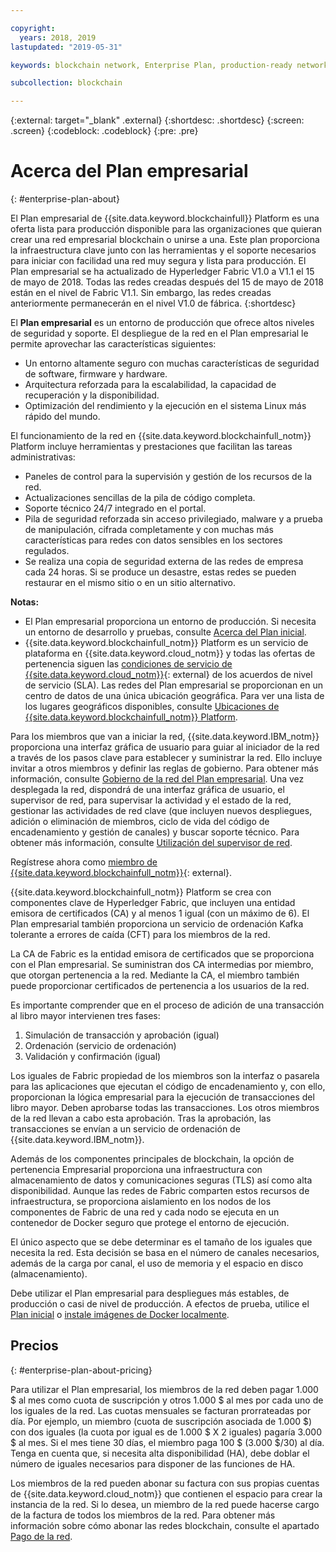 ```yaml
---

copyright:
  years: 2018, 2019
lastupdated: "2019-05-31"

keywords: blockchain network, Enterprise Plan, production-ready network

subcollection: blockchain

---
```


{:external: target="_blank" .external}
{:shortdesc: .shortdesc}
{:screen: .screen}
{:codeblock: .codeblock}
{:pre: .pre}

# Acerca del Plan empresarial
{: #enterprise-plan-about}

<!--[placeholder] Enterprise Plan is deprecated on May 30. No new Enterprise Plan networks can be created then. Your existing networks are not affected, but you can use them and get IBM's support on them for only another 30 days. You might consider using {{site.data.keyword.blockchainfull_notm}} Platform free 2.0 beta instead.
{: note} -->

El Plan empresarial de {{site.data.keyword.blockchainfull}} Platform es una oferta lista para producción disponible para las organizaciones que quieran crear una red empresarial blockchain o unirse a una. Este plan proporciona la infraestructura clave junto con las herramientas y el soporte necesarios para iniciar con facilidad una red muy segura y lista para producción. El Plan empresarial se ha actualizado de Hyperledger Fabric V1.0 a V1.1 el 15 de mayo de 2018. Todas las redes creadas después del 15 de mayo de 2018 están en el nivel de Fabric V1.1. Sin embargo, las redes creadas anteriormente permanecerán en el nivel V1.0 de fábrica.
{:shortdesc}

El **Plan empresarial** es un entorno de producción que ofrece altos niveles de seguridad y soporte. El despliegue de la red en el Plan empresarial le permite aprovechar las características siguientes:

* Un entorno altamente seguro con muchas características de seguridad de software, firmware y hardware.
* Arquitectura reforzada para la escalabilidad, la capacidad de recuperación y la disponibilidad.
* Optimización del rendimiento y la ejecución en el sistema Linux más rápido del mundo.

El funcionamiento de la red en {{site.data.keyword.blockchainfull_notm}} Platform incluye herramientas y prestaciones que facilitan las tareas administrativas:

* Paneles de control para la supervisión y gestión de los recursos de la red.
* Actualizaciones sencillas de la pila de código completa.
* Soporte técnico 24/7 integrado en el portal.
* Pila de seguridad reforzada sin acceso privilegiado, malware y a prueba de manipulación, cifrada completamente y con muchas más características para redes con datos sensibles en los sectores regulados.
* Se realiza una copia de seguridad externa de las redes de empresa cada 24 horas. Si se produce un desastre, estas redes se pueden restaurar en el mismo sitio o en un sitio alternativo.

**Notas:**
- El Plan empresarial proporciona un entorno de producción. Si necesita un entorno de desarrollo y pruebas, consulte [Acerca del Plan inicial](/docs/services/blockchain/starter_plan.html#starter-plan-about).
- {{site.data.keyword.blockchainfull_notm}} Platform es un servicio de plataforma en {{site.data.keyword.cloud_notm}} y todas las ofertas de pertenencia siguen las [condiciones de servicio de {{site.data.keyword.cloud_notm}}](http://www-03.ibm.com/software/sla/sladb.nsf/sla/bm){: external} de los acuerdos de nivel de servicio (SLA). Las redes del Plan empresarial se proporcionan en un centro de datos de una única ubicación geográfica. Para ver una lista de los lugares geográficos disponibles, consulte
[Ubicaciones de {{site.data.keyword.blockchainfull_notm}} Platform](/docs/services/blockchain?topic=blockchain-ibp-regions-locations#ibp-regions-locations).

Para los miembros que van a iniciar la red, {{site.data.keyword.IBM_notm}} proporciona una interfaz gráfica de usuario para guiar al iniciador de la red a través de los pasos clave para establecer y suministrar la red. Ello incluye invitar a otros miembros y definir las reglas de gobierno. Para obtener más información, consulte [Gobierno de la red del Plan empresarial](/docs/services/blockchain/get_start.html#getting-started-with-enterprise-plan). Una vez desplegada la red, dispondrá de una interfaz gráfica de usuario, el supervisor de red, para supervisar la actividad y el estado de la red, gestionar las actividades de red clave (que incluyen nuevos despliegues, adición o eliminación de miembros, ciclo de vida del código de encadenamiento y gestión de canales) y buscar soporte técnico. Para obtener más información, consulte [Utilización del supervisor de red](/docs/services/blockchain/v10_dashboard.html#ibp-dashboard).

Regístrese ahora como [miembro de {{site.data.keyword.blockchainfull_notm}}](https://cloud.ibm.com/catalog/services/ibm-blockchain-5-prod){: external}.

{{site.data.keyword.blockchainfull_notm}} Platform se crea con componentes clave de Hyperledger Fabric, que incluyen una entidad emisora de certificados (CA) y al menos 1 igual (con un máximo de 6).  El Plan empresarial también proporciona un servicio de ordenación Kafka tolerante a errores de caída (CFT) para los miembros de la red.

La CA de Fabric es la entidad emisora de certificados que se proporciona con el Plan empresarial. Se suministran dos CA intermedias por miembro, que otorgan pertenencia a la red. Mediante la CA, el miembro también puede proporcionar certificados de pertenencia a los usuarios de la red.

Es importante comprender que en el proceso de adición de una transacción al libro mayor intervienen tres fases:
1. Simulación de transacción y aprobación (igual)
2. Ordenación (servicio de ordenación)
3. Validación y confirmación (igual)

Los iguales de Fabric propiedad de los miembros son la interfaz o pasarela para las aplicaciones que ejecutan el código de encadenamiento y, con ello, proporcionan la lógica empresarial para la ejecución de transacciones del libro mayor. Deben aprobarse todas las transacciones. Los otros miembros de la red llevan a cabo esta aprobación. Tras la aprobación, las transacciones se envían a un servicio de ordenación de {{site.data.keyword.IBM_notm}}.

Además de los componentes principales de blockchain, la opción de pertenencia Empresarial proporciona una infraestructura con almacenamiento de datos y comunicaciones seguras (TLS) así como alta disponibilidad.  Aunque las redes de Fabric comparten estos recursos de infraestructura, se proporciona aislamiento en los nodos de los componentes de Fabric de una red y cada nodo se ejecuta en un contenedor de Docker seguro que protege el entorno de ejecución.

El único aspecto que se debe determinar es el tamaño de los iguales que necesita la red. Esta decisión se basa en el número de canales necesarios, además de la carga por canal, el uso de memoria y el espacio en disco (almacenamiento).

Debe utilizar el Plan empresarial para despliegues más estables, de producción o casi de nivel de producción. A efectos de prueba, utilice el [Plan inicial](/docs/services/blockchain/starter_plan.html#starter-plan-about) o [instale imágenes de Docker localmente](https://hyperledger-fabric.readthedocs.io/en/release-1.2/build_network.html).

<!--- The Enterprise plan provides the ordering service and CA. The membership fee is $1,000, and a per peer fee of $1,000 that is associated with the network. If you want to have high availability (HA), you must purchase an additional peer to provide the HA capabilities. For example, one organization (associated membership fee of $1,000) of two peers ($1,000 X 2 peers) with HA ($1,000 X 2 HA peers) requires a monthly charge of $5,000.  --->

## Precios
{: #enterprise-plan-about-pricing}

Para utilizar el Plan empresarial, los miembros de la red deben pagar 1.000 $ al mes como cuota de suscripción y otros 1.000 $ al mes por cada uno de los iguales de la red.  Las cuotas mensuales se facturan prorrateadas por día.  Por ejemplo, un miembro (cuota de suscripción asociada de 1.000 $) con dos iguales (la cuota por igual es de 1.000 $ X 2 iguales) pagaría 3.000 $ al mes.  Si el mes tiene 30 días, el miembro paga 100 $ (3.000 $/30) al día.  Tenga en cuenta que, si necesita alta disponibilidad (HA), debe doblar el número de iguales necesarios para disponer de las funciones de HA.

Los miembros de la red pueden abonar su factura con sus propias cuentas de {{site.data.keyword.cloud_notm}} que contienen el espacio para crear la instancia de la red. Si lo desea, un miembro de la red puede hacerse cargo de la factura de todos los miembros de la red. Para obtener más información sobre cómo abonar las redes blockchain, consulte el apartado [Pago de la red](/docs/services/blockchain/howto/paying_mode.html#paying-mode).
